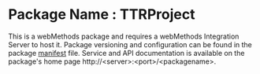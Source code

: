 # Package Name : TTRProject
This is a webMethods package and requires a webMethods Integration Server to host it. Package versioning and configuration can be found in the package [manifest](./TTRProject/manifest.v3) file. Service and API documentation is available on the package's home page http://&lt;server&gt;:&lt;port&gt;/&lt;packagename>.